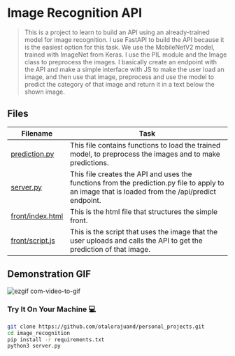 # Image Recognition API

> This is a project to learn to build an API using an already-trained model for image recognition. I use FastAPI to build the API because it is the easiest option for this task. We use the MobileNetV2 model, trained with ImageNet from Keras. I use the PIL module and the Image class to preprocess the images. I basically create an endpoint with the API and make a simple interface with JS to make the user load an image, and then use that image, preprocess and use the model to predict the category of that image and return it in a text below the shown image. 

## Files

| Filename | Task |
| ------ | ------------------------------------------------- | 
| [prediction.py](https://github.com/otalorajuand/personal_projects/blob/main/image_recognition_api/prediction.py)| This file contains functions to load the trained model, to preprocess the images and to make predictions. | 
| [server.py](https://github.com/otalorajuand/personal_projects/blob/main/image_recognition_api/server.py)| This file creates the API and uses the functions from the prediction.py file to apply to an image that is loaded from the /api/predict endpoint. | 
| [front/index.html](https://github.com/otalorajuand/personal_projects/blob/main/image_recognition_api/front/index.html)| This is the html file that structures the simple front. | 
| [front/script.js](https://github.com/otalorajuand/personal_projects/blob/main/image_recognition_api/front/script.js)| This is the script that uses the image that the user uploads and calls the API to get the prediction of that image. | 


## Demonstration GIF

![ezgif com-video-to-gif](https://github.com/otalorajuand/personal_projects/assets/22607461/08135286-a3e8-43a5-b577-c6312bd68336)

### Try It On Your Machine :computer:
```bash
git clone https://github.com/otalorajuand/personal_projects.git
cd image_recognition
pip install -r requirements.txt
python3 server.py
```
